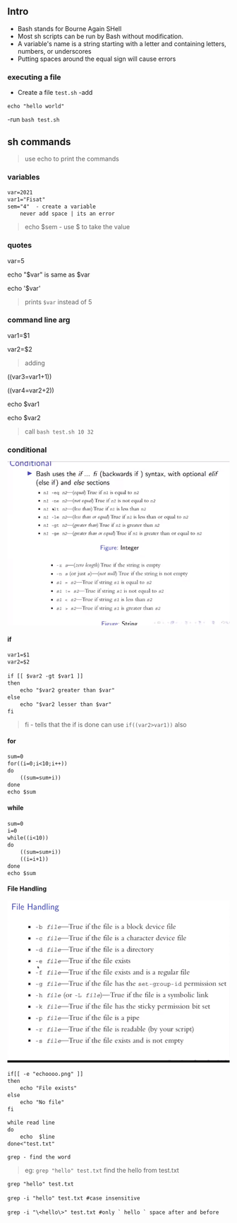 ## Intro

- Bash stands for Bourne Again SHell
- Most sh scripts can be run by Bash without modification.
- A variable's name is a string starting with a letter and containing letters, numbers, or underscores
- Putting spaces around the equal sign will cause errors

### executing a file

- Create a file `test.sh`
-add
```
echo "hello world"
```
-run `bash test.sh`

## sh commands
> use echo to print the commands
### variables
```
var=2021  
var1="Fisat"
sem="4"  - create a variable
	never add space | its an error
```
> echo $sem - use $ to take the value

### quotes

var=5

echo "$var" is same as $var

echo '$var' 

> prints `$var` instead of 5

### command line arg
var1=$1

var2=$2

> adding

((var3=var1+1))

((var4=var2+2))

echo $var1

echo $var2


> call `bash test.sh 10 32`

### conditional

![conditional](./img/conditional.png)
#### if
```
var1=$1
var2=$2

if [[ $var2 -gt $var1 ]]
then
	echo "$var2 greater than $var"
else
	echo "$var2 lesser than $var"
fi
```
> fi - tells that the if is done
> can use `if((var2>var1))` also
#### for 
```
sum=0
for((i=0;i<10;i++))
do
	((sum=sum+i))
done
echo $sum
```

#### while

```
sum=0
i=0
while((i<10))
do
	((sum=sum+i))
	((i=i+1))
done
echo $sum
```

#### File Handling
![filehandling](./img/filehandling.png)
```
if[[ -e "echoooo.png" ]]
then
	echo "File exists"
else
	echo "No file"
fi
```

```
while read line
do
	echo  $line
done<"test.txt"
```

```
grep - find the word
```
> eg: `grep "hello" test.txt` find the hello from test.txt
```
grep "hello" test.txt

grep -i "hello" test.txt #case insensitive

grep -i "\<hello\>" test.txt #only ` hello ` space after and before
```

